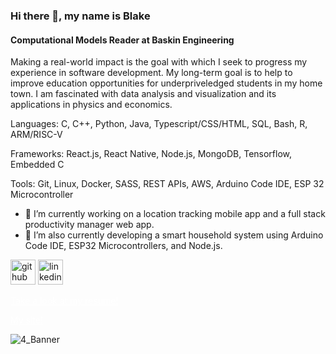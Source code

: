 ### Hi there 👋, my name is Blake
#### Computational Models Reader at Baskin Engineering
Making a real-world impact is the goal with which I seek to progress my experience in software development. My long-term goal is to help to improve education opportunities for underpriveledged students in my home town. I am fascinated with data analysis and visualization and its applications in physics and economics.

Languages: C, C++, Python, Java, Typescript/CSS/HTML, SQL, Bash, R, ARM/RISC-V

Frameworks: React.js, React Native, Node.js, MongoDB, Tensorflow, Embedded C

Tools: Git, Linux, Docker, SASS, REST APIs, AWS, Arduino Code IDE, ESP 32 Microcontroller


- 🔭 I’m currently working on a location tracking mobile app and a full stack productivity manager web app. 
- 🌱 I’m also currently developing a smart household system using Arduino Code IDE, ESP32 Microcontrollers, and Node.js. 


[<img src='https://cdn.jsdelivr.net/npm/simple-icons@3.0.1/icons/github.svg' alt='github' height='40'>](https://github.com/Blake-Dowling)  [<img src='https://cdn.jsdelivr.net/npm/simple-icons@3.0.1/icons/linkedin.svg' alt='linkedin' height='40'>](https://www.linkedin.com/in/Blake-Dowling/)  

<a href="https://blake-dowling.github.io/#resume" style="text-decoration: underline; color: white;">Take a look at my resume!</a>

<a href="https://blake-dowling.github.io/#" style="text-decoration: underline; color: white;">My site!</a>

![4_Banner](https://user-images.githubusercontent.com/121590227/236742690-a9b59504-7f77-4449-bde3-6626a7cb3d59.png)
